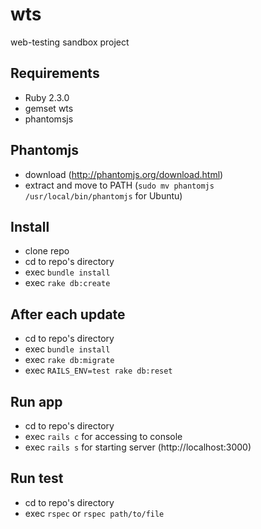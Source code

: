 # wts
web-testing sandbox project

## Requirements
* Ruby 2.3.0
* gemset wts
* phantomsjs

## Phantomjs
* download (http://phantomjs.org/download.html)
* extract and move to PATH (`sudo mv phantomjs /usr/local/bin/phantomjs` for Ubuntu)

## Install
* clone repo
* cd to repo's directory
* exec `bundle install`
* exec `rake db:create`

## After each update
* cd to repo's directory
* exec `bundle install`
* exec `rake db:migrate`
* exec `RAILS_ENV=test rake db:reset`

## Run app
* cd to repo's directory
* exec `rails c` for accessing to console
* exec `rails s` for starting server (http://localhost:3000)

## Run test
* cd to repo's directory
* exec `rspec` or `rspec path/to/file`
